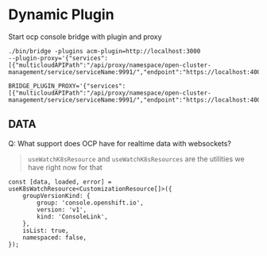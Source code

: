# Dynamic Plugin

Start ocp console bridge with plugin and proxy

```
./bin/bridge -plugins acm-plugin=http://localhost:3000 
--plugin-proxy='{"services":[{"multicloudAPIPath":"/api/proxy/namespace/open-cluster-management/service/serviceName:9991/","endpoint":"https://localhost:4000"}]}'
```

```
BRIDGE_PLUGIN_PROXY='{"services":[{"multicloudAPIPath":"/api/proxy/namespace/open-cluster-management/service/serviceName:9991/","endpoint":"https://localhost:4000"}]}'
```

## DATA

Q: What support does OCP have for realtime data with websockets?

> `useWatchK8sResource` and `useWatchK8sResources` are the utilities we have right now for that

```
const [data, loaded, error] = useK8sWatchResource<CustomizationResource[]>({
    groupVersionKind: {
        group: 'console.openshift.io',
        version: 'v1',
        kind: 'ConsoleLink',
    },
    isList: true,
    namespaced: false,
});
```
